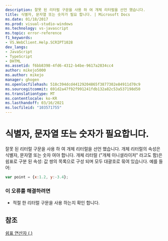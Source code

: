 ```yaml
---
description: 잘못 된 리터럴 구문을 사용 하 여 개체 리터럴을 선언 했습니다.
title: 식별자, 문자열 또는 숫자가 필요 합니다. | Microsoft Docs
ms.date: 01/18/2017
ms.prod: visual-studio-windows
ms.technology: vs-javascript
ms.topic: error-reference
f1_keywords:
- VS.WebClient.Help.SCRIPT1028
dev_langs:
- JavaScript
- TypeScript
- DHTML
ms.assetid: f6bb8398-4fd6-4312-b4be-9617a2834cc4
author: mikejo5000
ms.author: mikejo
manager: ghogen
ms.openlocfilehash: 518c394dcd44129204865f3877302e84911d70c9
ms.sourcegitcommit: 691d2a47f92f991241fdb132a82c53a537198d50
ms.translationtype: MT
ms.contentlocale: ko-KR
ms.lasthandoff: 03/16/2021
ms.locfileid: "103571755"
---
```

# <a name="expected-identifier-string-or-number"></a>식별자, 문자열 또는 숫자가 필요합니다.
잘못 된 리터럴 구문을 사용 하 여 개체 리터럴을 선언 했습니다. 개체 리터럴의 속성은 식별자, 문자열 또는 숫자 여야 합니다. 개체 리터럴 ("개체 이니셜라이저" 라고도 함)은 쉼표로 구분 된 속성: 값 쌍의 목록으로 구성 되며 모두 대괄호로 묶여 있습니다. 예를 들어:  
  
```JavaScript  
var point = {x:1.2, y:-3.4};  
```  
  
### <a name="to-correct-this-error"></a>이 오류를 해결하려면  
  
- 적절 한 리터럴 구문을 사용 하는지 확인 합니다.  
  
## <a name="see-also"></a>참조  
 [쉼표 연산자 (,)](https://developer.mozilla.org/docs/Web/JavaScript/Reference/Operators/Comma_Operatorhttps://developer.mozilla.org/docs/Web/JavaScript/Reference/Operators/Comma_Operator)
